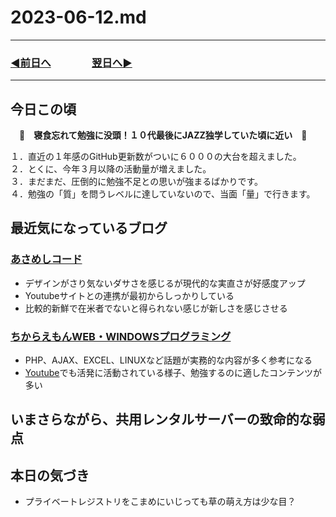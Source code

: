 # 2023-06-12.md

---
### [◀️前日へ](https://github.com/yuasys/chatty-journal/blob/main/2023/06/2023-06-11.md)&emsp;&emsp;&emsp;&emsp;[翌日へ▶️](https://github.com/yuasys/chatty-journal/blob/main/2023/06/2023-06-13.md)
---

## 今日この頃
　<b>🐯　寝食忘れて勉強に没頭！１０代最後にJAZZ独学していた頃に近い　🐯</b>

１．直近の１年感のGitHub更新数がついに６０００の大台を超えました。  
２．とくに、今年３月以降の活動量が増えました。  
３．まだまだ、圧倒的に勉強不足との思いが強まるばかりです。  
４．勉強の「質」を問うレベルに達していないので、当面「量」で行きます。  

## 最近気になっているブログ

### [あさめしコード](https://asameshicode.com/vue-reroute-login/)  

- デザインがさり気ないダサさを感じるが現代的な実直さが好感度アップ
- Youtubeサイトとの連携が最初からしっかりしている
- 比較的新鮮で在米者でないと得られない感じが新しさを感じさせる

### [ちからえもんWEB・WINDOWSプログラミング](https://chikaraemon.com/wordpress/2021/12/18/vue-js-ajax1/)

- PHP、AJAX、EXCEL、LINUXなど話題が実務的な内容が多く参考になる
- [Youtube](https://www.youtube.com/@user-in5rz4lt9m)でも活発に活動されている様子、勉強するのに適したコンテンツが多い

## いまさらながら、共用レンタルサーバーの致命的な弱点  

## 本日の気づき

- プライベートレジストリをこまめにいじっても草の萌え方は少な目？


